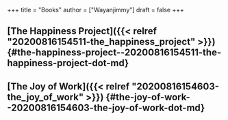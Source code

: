+++
title = "Books"
author = ["Wayanjimmy"]
draft = false
+++

## [The Happiness Project]({{< relref "20200816154511-the_happiness_project" >}}) {#the-happiness-project--20200816154511-the-happiness-project-dot-md}


## [The Joy of Work]({{< relref "20200816154603-the_joy_of_work" >}}) {#the-joy-of-work--20200816154603-the-joy-of-work-dot-md}
